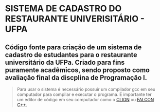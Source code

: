 # SISTEMA DE CADASTRO DO RESTAURANTE UNIVERISITÁRIO - UFPA

## Código fonte para criação de um sistema de cadastro de estudantes para o restaurante universitário da UFPa. Criado para fins puramente acadêmicos, sendo proposto como avaliação final da discplina de Programação I.

> Para usar o sistema é necessário possuir um compilador gcc em seu computador para compilar e executar o programa.
> É importante ter um editor de código em seu computador como o [CLION](https://www.jetbrains.com/clion/download/) ou [FALCON C++](https://sourceforge.net/projects/falconcpp/).




